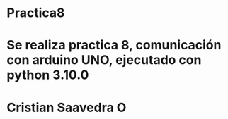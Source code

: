 # Practica8

# Se realiza practica 8, comunicación con arduino UNO, ejecutado con python 3.10.0

# Cristian Saavedra O

